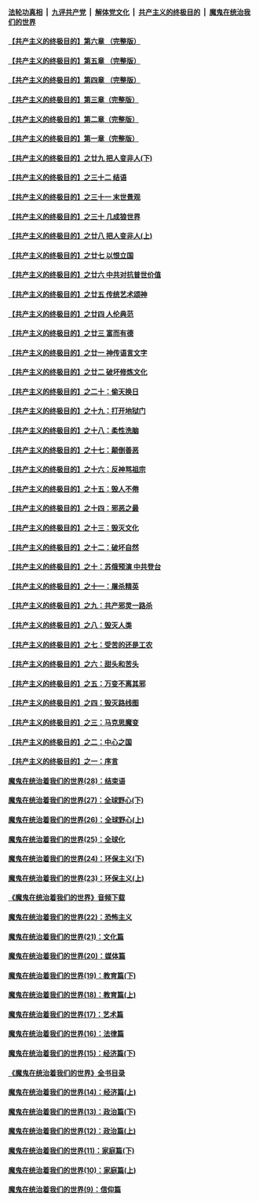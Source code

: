 ####  [法轮功真相](../../../../basic/blob/master/README.md?t=04300101) &nbsp;|&nbsp; [九评共产党](../../../../9ping.md/blob/master/README.md?t=04300101) &nbsp;|&nbsp; [解体党文化](../../../../jtdwh.md/blob/master/README.md?t=04300101)  &nbsp;|&nbsp; [共产主义的终极目的](../../../../gczydzjmd.md/blob/master/README.md?t=04300101) &nbsp;|&nbsp; [魔鬼在统治我们的世界](../../../../mgztzwmdsj.md/blob/master/README.md?t=04300101) 

#### [【共产主义的终极目的】第六章 （完整版）](../pages/nsc422/n11428913.md?t=04300101) 

#### [【共产主义的终极目的】第五章 （完整版）](../pages/nsc422/n11428912.md?t=04300101) 

#### [【共产主义的终极目的】第四章 （完整版）](../pages/nsc422/n11428907.md?t=04300101) 

#### [【共产主义的终极目的】第三章（完整版）](../pages/nsc422/n11428848.md?t=04300101) 

#### [【共产主义的终极目的】第二章（完整版）](../pages/nsc422/n11428831.md?t=04300101) 

#### [【共产主义的终极目的】第一章（完整版）](../pages/nsc422/n11417651.md?t=04300101) 

#### [【共产主义的终极目的】之廿九 把人变非人(下)](../pages/nsc422/n11344140.md?t=04300101) 

#### [【共产主义的终极目的】之三十二 结语](../pages/nsc422/n11360535.md?t=04300101) 

#### [【共产主义的终极目的】之三十一 末世景观](../pages/nsc422/n11351129.md?t=04300101) 

#### [【共产主义的终极目的】之三十 几成狼世界](../pages/nsc422/n11348280.md?t=04300101) 

#### [【共产主义的终极目的】之廿八 把人变非人(上)](../pages/nsc422/n11340492.md?t=04300101) 

#### [【共产主义的终极目的】之廿七 以恨立国](../pages/nsc422/n11336944.md?t=04300101) 

#### [【共产主义的终极目的】之廿六 中共对抗普世价值](../pages/nsc422/n11324785.md?t=04300101) 

#### [【共产主义的终极目的】之廿五 传统艺术颂神](../pages/nsc422/n11296396.md?t=04300101) 

#### [【共产主义的终极目的】之廿四 人伦典范](../pages/nsc422/n11296397.md?t=04300101) 

#### [【共产主义的终极目的】之廿三 富而有德](../pages/nsc422/n11283598.md?t=04300101) 

#### [【共产主义的终极目的】之廿一 神传语言文字](../pages/nsc422/n11263265.md?t=04300101) 

#### [【共产主义的终极目的】之廿二 破坏修炼文化](../pages/nsc422/n11245728.md?t=04300101) 

#### [【共产主义的终极目的】之二十：偷天换日](../pages/nsc422/n11238846.md?t=04300101) 

#### [【共产主义的终极目的】之十九：打开地狱门](../pages/nsc422/n11206376.md?t=04300101) 

#### [【共产主义的终极目的】之十八：柔性洗脑](../pages/nsc422/n11199994.md?t=04300101) 

#### [【共产主义的终极目的】之十七：颠倒善恶](../pages/nsc422/n11179782.md?t=04300101) 

#### [【共产主义的终极目的】之十六：反神骂祖宗](../pages/nsc422/n11166798.md?t=04300101) 

#### [【共产主义的终极目的】之十五：毁人不倦](../pages/nsc422/n11166792.md?t=04300101) 

#### [【共产主义的终极目的】之十四：邪恶之最](../pages/nsc422/n11150249.md?t=04300101) 

#### [【共产主义的终极目的】之十三：毁灭文化](../pages/nsc422/n11135227.md?t=04300101) 

#### [【共产主义的终极目的】之十二：破坏自然](../pages/nsc422/n11135214.md?t=04300101) 

#### [【共产主义的终极目的】之十：苏俄预演 中共登台](../pages/nsc422/n11118424.md?t=04300101) 

#### [【共产主义的终极目的】之十一：屠杀精英](../pages/nsc422/n11118442.md?t=04300101) 

#### [【共产主义的终极目的】之九：共产邪灵一路杀](../pages/nsc422/n11114139.md?t=04300101) 

#### [【共产主义的终极目的】之八：毁灭人类](../pages/nsc422/n11108503.md?t=04300101) 

#### [【共产主义的终极目的】之七：受苦的还是工农](../pages/nsc422/n11101809.md?t=04300101) 

#### [【共产主义的终极目的】之六：甜头和苦头](../pages/nsc422/n11096971.md?t=04300101) 

#### [【共产主义的终极目的】之五：万变不离其邪](../pages/nsc422/n11091285.md?t=04300101) 

#### [【共产主义的终极目的】之四：毁灭路线图](../pages/nsc422/n11086284.md?t=04300101) 

#### [【共产主义的终极目的】之三：马克思魔变](../pages/nsc422/n11061941.md?t=04300101) 

#### [【共产主义的终极目的】之二：中心之国](../pages/nsc422/n11047728.md?t=04300101) 

#### [【共产主义的终极目的】之一：序言](../pages/nsc422/n11086077.md?t=04300101) 

#### [魔鬼在统治着我们的世界(28)：结束语](../pages/nsc422/n10936246.md?t=04300101) 

#### [魔鬼在统治着我们的世界(27)：全球野心(下)](../pages/nsc422/n10928319.md?t=04300101) 

#### [魔鬼在统治着我们的世界(26)：全球野心(上)](../pages/nsc422/n10900318.md?t=04300101) 

#### [魔鬼在统治着我们的世界(25)：全球化](../pages/nsc422/n10788205.md?t=04300101) 

#### [魔鬼在统治着我们的世界(24)：环保主义(下)](../pages/nsc422/n10695307.md?t=04300101) 

#### [魔鬼在统治着我们的世界(23)：环保主义(上)](../pages/nsc422/n10688613.md?t=04300101) 

#### [《魔鬼在统治着我们的世界》音频下载](../pages/nsc422/n10635553.md?t=04300101) 

#### [魔鬼在统治着我们的世界(22)：恐怖主义](../pages/nsc422/n10614727.md?t=04300101) 

#### [魔鬼在统治着我们的世界(21)：文化篇](../pages/nsc422/n10597706.md?t=04300101) 

#### [魔鬼在统治着我们的世界(20)：媒体篇](../pages/nsc422/n10586579.md?t=04300101) 

#### [魔鬼在统治着我们的世界(19)：教育篇(下)](../pages/nsc422/n10564808.md?t=04300101) 

#### [魔鬼在统治着我们的世界(18)：教育篇(上)](../pages/nsc422/n10526970.md?t=04300101) 

#### [魔鬼在统治着我们的世界(17)：艺术篇](../pages/nsc422/n10499093.md?t=04300101) 

#### [魔鬼在统治着我们的世界(16)：法律篇](../pages/nsc422/n10485969.md?t=04300101) 

#### [魔鬼在统治着我们的世界(15)：经济篇(下)](../pages/nsc422/n10469975.md?t=04300101) 

#### [《魔鬼在统治着我们的世界》全书目录](../pages/nsc422/n10464261.md?t=04300101) 

#### [魔鬼在统治着我们的世界(14)：经济篇(上)](../pages/nsc422/n10457370.md?t=04300101) 

#### [魔鬼在统治着我们的世界(13)：政治篇(下)](../pages/nsc422/n10448270.md?t=04300101) 

#### [魔鬼在统治着我们的世界(12)：政治篇(上)](../pages/nsc422/n10444576.md?t=04300101) 

#### [魔鬼在统治着我们的世界(11)：家庭篇(下)](../pages/nsc422/n10440961.md?t=04300101) 

#### [魔鬼在统治着我们的世界(10)：家庭篇(上)](../pages/nsc422/n10435448.md?t=04300101) 

#### [魔鬼在统治着我们的世界(9)：信仰篇](../pages/nsc422/n10432159.md?t=04300101) 

